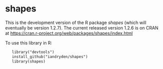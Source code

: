 # shapes

This is the development version of the R package *shapes* (which will eventually be version 1.2.7). 
The current released version 1.2.6 is on CRAN at https://cran.r-project.org/web/packages/shapes/index.html

To use this library in R: 

```xml
   library("devtools")   
   install_github("iandryden/shapes")   
   library(shapes)
```
